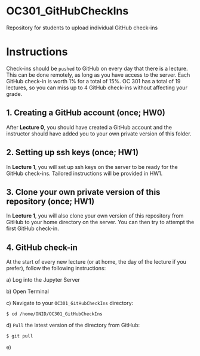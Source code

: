 # OC301_GitHubCheckIns
Repository for students to upload individual GitHub check-ins

# Instructions
Check-ins should be `pushed` to GitHub on every day that there is a lecture. This can be done remotely, as long as you have access to the server. Each GitHub check-in is worth 1\% for a total of 15\%. OC 301 has a total of 19 lectures, so you can miss up to 4 GitHub check-ins without affecting your grade.

## 1. Creating a GitHub account (once; HW0)
After **Lecture 0**, you should have created a GitHub account and the instructor should have added you to your own private version of this folder. 

## 2. Setting up ssh keys (once; HW1)
In **Lecture 1**, you will set up ssh keys on the server to be ready for the GitHub check-ins. Tailored instructions will be provided in HW1.

## 3. Clone your own private version of this repository (once; HW1)
In **Lecture 1**, you will also clone your own version of this repository from GitHub to your home directory on the server. You can then try to attempt the first GitHub check-in.

## 4. GitHub check-in
At the start of every new lecture (or at home, the day of the lecture if you prefer), follow the following instructions:

a) Log into the Jupyter Server

b) Open Terminal

c) Navigate to your `OC301_GitHubCheckIns` directory:

    $ cd /home/ONID/OC301_GitHubCheckIns

d) `Pull` the latest version of the directory from GitHub:

    $ git pull

e) 